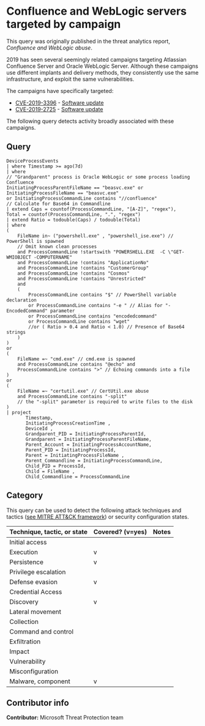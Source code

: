 # Confluence and WebLogic servers targeted by campaign

This query was originally published in the threat analytics report, *Confluence and WebLogic abuse*.

2019 has seen several seemingly related campaigns targeting Atlassian Confluence Server and Oracle WebLogic Server. Although these campaigns use different implants and delivery methods, they consistently use the same infrastructure, and exploit the same vulnerabilities.

The campaigns have specifically targeted:

* [CVE-2019-3396](https://nvd.nist.gov/vuln/detail/CVE-2019-3396) - [Software update](https://jira.atlassian.com/browse/CONFSERVER-57974)
* [CVE-2019-2725](https://nvd.nist.gov/vuln/detail/CVE-2019-2725) - [Software update](https://www.oracle.com/security-alerts/alert-cve-2019-2725.html)

The following query detects activity broadly associated with these campaigns.

## Query

```Kusto
DeviceProcessEvents
| where Timestamp >= ago(7d)
| where 
// "Grandparent" process is Oracle WebLogic or some process loading Confluence
InitiatingProcessParentFileName == "beasvc.exe" or 
InitiatingProcessFileName == "beasvc.exe" 
or InitiatingProcessCommandLine contains "//confluence"
// Calculate for Base64 in Commandline
| extend Caps = countof(ProcessCommandLine, "[A-Z]", "regex"), 
Total = countof(ProcessCommandLine, ".", "regex")
| extend Ratio = todouble(Caps) / todouble(Total) 
| where
(
    FileName in~ ("powershell.exe" , "powershell_ise.exe") // PowerShell is spawned
    // Omit known clean processes
    and ProcessCommandLine !startswith "POWERSHELL.EXE  -C \"GET-WMIOBJECT -COMPUTERNAME"
    and ProcessCommandLine !contains "ApplicationNo"
    and ProcessCommandLine !contains "CustomerGroup"
    and ProcessCommandLine !contains "Cosmos"
    and ProcessCommandLine !contains "Unrestricted"
    and
    (
        ProcessCommandLine contains "$" // PowerShell variable declaration
        or ProcessCommandLine contains "-e " // Alias for "-EncodedCommand" parameter
        or ProcessCommandLine contains "encodedcommand"
        or ProcessCommandLine contains "wget"
        //or ( Ratio > 0.4 and Ratio < 1.0) // Presence of Base64 strings
    )
)
or
(
    FileName =~ "cmd.exe" // cmd.exe is spawned
    and ProcessCommandLine contains "@echo" and 
    ProcessCommandLine contains ">" // Echoing commands into a file
)
or
(
    FileName =~ "certutil.exe" // CertUtil.exe abuse
    and ProcessCommandLine contains "-split" 
    // the "-split" parameter is required to write files to the disk
)
| project
       Timestamp,
       InitiatingProcessCreationTime ,
       DeviceId ,
       Grandparent_PID = InitiatingProcessParentId,
       Grandparent = InitiatingProcessParentFileName,
       Parent_Account = InitiatingProcessAccountName,
       Parent_PID = InitiatingProcessId,
       Parent = InitiatingProcessFileName ,
       Parent_Commandline = InitiatingProcessCommandLine,
       Child_PID = ProcessId,
       Child = FileName ,
       Child_Commandline = ProcessCommandLine
```

## Category

This query can be used to detect the following attack techniques and tactics ([see MITRE ATT&CK framework](https://attack.mitre.org/)) or security configuration states.

| Technique, tactic, or state | Covered? (v=yes) | Notes |
|-|-|-|
| Initial access |  |  |
| Execution | v |  |
| Persistence | v |  |
| Privilege escalation |  |  |
| Defense evasion | v |  |
| Credential Access |  |  |
| Discovery | v |  |
| Lateral movement |  |  |
| Collection |  |  |
| Command and control |  |  |
| Exfiltration |  |  |
| Impact |  |  |
| Vulnerability |  |  |
| Misconfiguration |  |  |
| Malware, component | v |  |

## Contributor info

**Contributor:** Microsoft Threat Protection team
